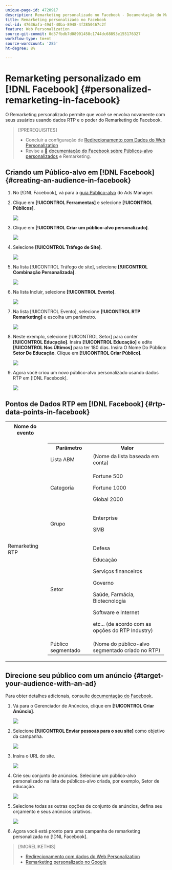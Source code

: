 ```yaml
---
unique-page-id: 4720917
description: Remarketing personalizado no Facebook - Documentação do Marketo - Documentação do produto
title: Remarketing personalizado no Facebook
exl-id: 47636afa-49df-40ba-8948-4f2850467c2f
feature: Web Personalization
source-git-commit: 0d37fbdb7d08901458c1744dc68893e155176327
workflow-type: tm+mt
source-wordcount: '285'
ht-degree: 8%

---
```


# Remarketing personalizado em [!DNL Facebook] {#personalized-remarketing-in-facebook}

O Remarketing personalizado permite que você se envolva novamente com seus usuários usando dados RTP e o poder do Remarketing do Facebook.

>[!PREREQUISITES]
>
>* Concluir a configuração de [Redirecionamento com Dados do Web Personalization](/help/marketo/product-docs/web-personalization/website-retargeting/retargeting-with-web-personalization-data.md)
>* Revise a [&#128279;](https://developers.facebook.com/docs/ads-for-websites/website-custom-audiences/getting-started#install-the-pixel) [documentação do Facebook sobre Públicos-alvo personalizados](https://developers.facebook.com/docs/ads-for-websites/website-custom-audiences/getting-started#install-the-pixel) e Remarketing.

## Criando um Público-alvo em [!DNL Facebook] {#creating-an-audience-in-facebook}

1. No [!DNL Facebook], vá para a [guia Público-alvo](https://www.facebook.com/ads/audience_manager) do Ads Manager.

1. Clique em **[!UICONTROL Ferramentas]** e selecione **[!UICONTROL Públicos]**.

   ![](assets/one-1.png)

1. Clique em **[!UICONTROL Criar um público-alvo personalizado]**.

   ![](assets/two-1.png)

1. Selecione **[!UICONTROL Tráfego de Site]**.

   ![](assets/image2015-1-19-16-3a32-3a2.png)

1. Na lista [!UICONTROL Tráfego de site], selecione **[!UICONTROL Combinação Personalizada]**.

   ![](assets/image2015-1-19-16-3a33-3a21.png)

1. Na lista Incluir, selecione **[!UICONTROL Evento]**.

   ![](assets/image2015-1-19-16-3a34-3a9.png)

1. Na lista [!UICONTROL Evento], selecione **[!UICONTROL RTP Remarketing]** e escolha um parâmetro.

   ![](assets/image2015-1-19-16-3a52-3a29.png)

1. Neste exemplo, selecione [!UICONTROL Setor] para conter **[!UICONTROL Educação]**. Insira **[!UICONTROL Educação]** e edite **[!UICONTROL Nos Últimos]** para ter 180 dias. Insira O Nome Do Público: **Setor De Educação**. Clique em **[!UICONTROL Criar Público]**.

   ![](assets/image2015-1-19-16-3a56-3a15.png)

1. Agora você criou um novo público-alvo personalizado usando dados RTP em [!DNL Facebook].

   ![](assets/image2015-1-19-16-3a59-3a2.png)

## Pontos de Dados RTP em [!DNL Facebook] {#rtp-data-points-in-facebook}

<table> 
 <tbody> 
  <tr> 
   <th>Nome do evento</th> 
   <th> </th> 
  </tr> 
  <tr> 
   <td>Remarketing RTP</td> 
   <td> 
    <div> 
     <table> 
      <tbody> 
       <tr> 
        <th>Parâmetro</th> 
        <th>Valor</th> 
       </tr> 
       <tr> 
        <td>Lista ABM</td> 
        <td>(Nome da lista baseada em conta)</td> 
       </tr> 
       <tr> 
        <td colspan="1">Categoria</td> 
        <td colspan="1"><p>Fortune 500</p><p>Fortune 1000</p><p>Global 2000</p></td> 
       </tr> 
       <tr> 
        <td colspan="1">Grupo</td> 
        <td colspan="1"><p>Enterprise</p><p>SMB</p></td> 
       </tr> 
       <tr> 
        <td>Setor</td> 
        <td><p>Defesa</p><p>Educação</p><p>Serviços financeiros</p><p>Governo</p><p>Saúde, Farmácia, Biotecnologia</p><p>Software e Internet</p><p>etc... (de acordo com as opções do RTP Industry)</p></td> 
       </tr> 
       <tr> 
        <td colspan="1">Público segmentado</td> 
        <td colspan="1">(Nome do público-alvo segmentado criado no RTP)</td> 
       </tr> 
      </tbody> 
     </table> 
    </div></td> 
  </tr> 
 </tbody> 
</table>

## Direcione seu público com um anúncio {#target-your-audience-with-an-ad}

Para obter detalhes adicionais, consulte [documentação do Facebook](https://developers.facebook.com/docs/ads-for-websites/website-custom-audiences/getting-started#target-your-audience).

1. Vá para o Gerenciador de Anúncios, clique em **[!UICONTROL Criar Anúncio]**.

   ![](assets/image2015-1-19-17-3a10-3a19.png)

1. Selecione **[!UICONTROL Enviar pessoas para o seu site]** como objetivo da campanha.

   ![](assets/image2015-1-19-17-3a11-3a20.png)

1. Insira o URL do site.

   ![](assets/image2015-1-19-17-3a12-3a39.png)

1. Crie seu conjunto de anúncios. Selecione um público-alvo personalizado na lista de públicos-alvo criada, por exemplo, Setor de educação.

   ![](assets/image2015-1-19-17-3a18-3a13.png)

1. Selecione todas as outras opções de conjunto de anúncios, defina seu orçamento e seus anúncios criativos.

   ![](assets/image2015-1-19-17-3a19-3a25.png)

1. Agora você está pronto para uma campanha de remarketing personalizada no [!DNL Facebook].

>[!MORELIKETHIS]
>
>* [Redirecionamento com dados do Web Personalization](/help/marketo/product-docs/web-personalization/website-retargeting/retargeting-with-web-personalization-data.md)
>* [Remarketing personalizado no Google](/help/marketo/product-docs/web-personalization/website-retargeting/personalized-remarketing-in-google.md)
